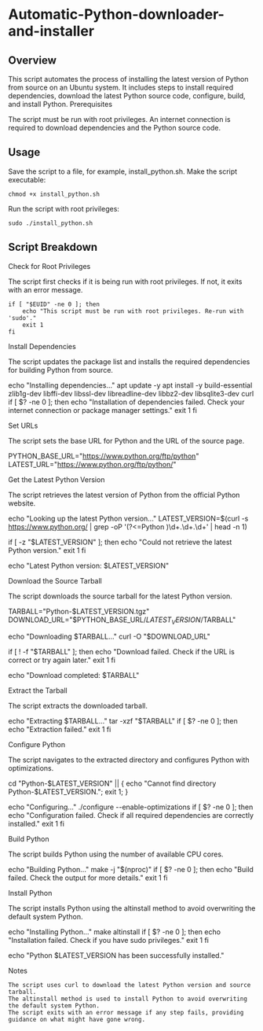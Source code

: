 # Automatic-Python-downloader-and-installer

## Overview

This script automates the process of installing the latest version of Python from source on an Ubuntu system. It includes steps to install required dependencies, download the latest Python source code, configure, build, and install Python.
Prerequisites

The script must be run with root privileges.
An internet connection is required to download dependencies and the Python source code.

## Usage

Save the script to a file, for example, install_python.sh.
Make the script executable:

    chmod +x install_python.sh

Run the script with root privileges:

    sudo ./install_python.sh

## Script Breakdown

Check for Root Privileges

The script first checks if it is being run with root privileges. If not, it exits with an error message.
```
if [ "$EUID" -ne 0 ]; then
    echo "This script must be run with root privileges. Re-run with 'sudo'."
    exit 1
fi
```
Install Dependencies

The script updates the package list and installs the required dependencies for building Python from source.

echo "Installing dependencies..."
apt update -y
apt install -y build-essential zlib1g-dev libffi-dev libssl-dev libreadline-dev libbz2-dev libsqlite3-dev curl
if [ $? -ne 0 ]; then
    echo "Installation of dependencies failed. Check your internet connection or package manager settings."
    exit 1
fi

Set URLs

The script sets the base URL for Python and the URL of the source page.

PYTHON_BASE_URL="https://www.python.org/ftp/python"
LATEST_URL="https://www.python.org/ftp/python/"

Get the Latest Python Version

The script retrieves the latest version of Python from the official Python website.

echo "Looking up the latest Python version..."
LATEST_VERSION=$(curl -s https://www.python.org/ | grep -oP '(?<=Python )\d+\.\d+\.\d+' | head -n 1)

if [ -z "$LATEST_VERSION" ]; then
    echo "Could not retrieve the latest Python version."
    exit 1
fi

echo "Latest Python version: $LATEST_VERSION"

Download the Source Tarball

The script downloads the source tarball for the latest Python version.

TARBALL="Python-$LATEST_VERSION.tgz"
DOWNLOAD_URL="$PYTHON_BASE_URL/$LATEST_VERSION/$TARBALL"

echo "Downloading $TARBALL..."
curl -O "$DOWNLOAD_URL"

if [ ! -f "$TARBALL" ]; then
    echo "Download failed. Check if the URL is correct or try again later."
    exit 1
fi

echo "Download completed: $TARBALL"

Extract the Tarball

The script extracts the downloaded tarball.

echo "Extracting $TARBALL..."
tar -xzf "$TARBALL"
if [ $? -ne 0 ]; then
    echo "Extraction failed."
    exit 1
fi

Configure Python

The script navigates to the extracted directory and configures Python with optimizations.

cd "Python-$LATEST_VERSION" || { echo "Cannot find directory Python-$LATEST_VERSION."; exit 1; }

echo "Configuring..."
./configure --enable-optimizations
if [ $? -ne 0 ]; then
    echo "Configuration failed. Check if all required dependencies are correctly installed."
    exit 1
fi

Build Python

The script builds Python using the number of available CPU cores.

echo "Building Python..."
make -j "$(nproc)"
if [ $? -ne 0 ]; then
    echo "Build failed. Check the output for more details."
    exit 1
fi

Install Python

The script installs Python using the altinstall method to avoid overwriting the default system Python.

echo "Installing Python..."
make altinstall
if [ $? -ne 0 ]; then
    echo "Installation failed. Check if you have sudo privileges."
    exit 1
fi

echo "Python $LATEST_VERSION has been successfully installed."

Notes

    The script uses curl to download the latest Python version and source tarball.
    The altinstall method is used to install Python to avoid overwriting the default system Python.
    The script exits with an error message if any step fails, providing guidance on what might have gone wrong.
